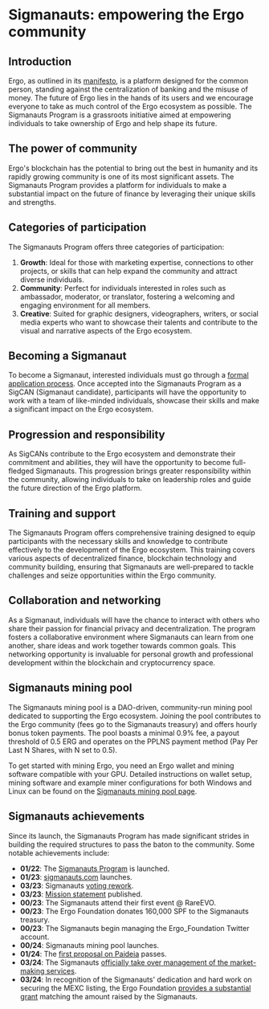 # Sigmanauts: empowering the Ergo community

## Introduction
Ergo, as outlined in its [manifesto](social_contract.md), is a platform designed for the common person, standing against the centralization of banking and the misuse of money. The future of Ergo lies in the hands of its users and we encourage everyone to take as much control of the Ergo ecosystem as possible. The Sigmanauts Program is a grassroots initiative aimed at empowering individuals to take ownership of Ergo and help shape its future.

## The power of community
Ergo's blockchain has the potential to bring out the best in humanity and its rapidly growing community is one of its most significant assets. The Sigmanauts Program provides a platform for individuals to make a substantial impact on the future of finance by leveraging their unique skills and strengths.

## Categories of participation
The Sigmanauts Program offers three categories of participation:

1. **Growth**: Ideal for those with marketing expertise, connections to other projects, or skills that can help expand the community and attract diverse individuals.
2. **Community**: Perfect for individuals interested in roles such as ambassador, moderator, or translator, fostering a welcoming and engaging environment for all members.
3. **Creative**: Suited for graphic designers, videographers, writers, or social media experts who want to showcase their talents and contribute to the visual and narrative aspects of the Ergo ecosystem.

## Becoming a Sigmanaut
To become a Sigmanaut, interested individuals must go through a [formal application process](https://sigmanauts.com/application/). Once accepted into the Sigmanauts Program as a SigCAN (Sigmanaut candidate), participants will have the opportunity to work with a team of like-minded individuals, showcase their skills and make a significant impact on the Ergo ecosystem.

## Progression and responsibility
As SigCANs contribute to the Ergo ecosystem and demonstrate their commitment and abilities, they will have the opportunity to become full-fledged Sigmanauts. This progression brings greater responsibility within the community, allowing individuals to take on leadership roles and guide the future direction of the Ergo platform.

## Training and support
The Sigmanauts Program offers comprehensive training designed to equip participants with the necessary skills and knowledge to contribute effectively to the development of the Ergo ecosystem. This training covers various aspects of decentralized finance, blockchain technology and community building, ensuring that Sigmanauts are well-prepared to tackle challenges and seize opportunities within the Ergo community.

## Collaboration and networking
As a Sigmanaut, individuals will have the chance to interact with others who share their passion for financial privacy and decentralization. The program fosters a collaborative environment where Sigmanauts can learn from one another, share ideas and work together towards common goals. This networking opportunity is invaluable for personal growth and professional development within the blockchain and cryptocurrency space.

## Sigmanauts mining pool
The Sigmanauts mining pool is a DAO-driven, community-run mining pool dedicated to supporting the Ergo ecosystem. Joining the pool contributes to the Ergo community (fees go to the Sigmanauts treasury) and offers hourly bonus token payments. The pool boasts a minimal 0.9% fee, a payout threshold of 0.5 ERG and operates on the PPLNS payment method (Pay Per Last N Shares, with N set to 0.5).

To get started with mining Ergo, you need an Ergo wallet and mining software compatible with your GPU. Detailed instructions on wallet setup, mining software and example miner configurations for both Windows and Linux can be found on the [Sigmanauts mining pool page](https://sigmanauts.com/mining).

## Sigmanauts achievements
Since its launch, the Sigmanauts Program has made significant strides in building the required structures to pass the baton to the community. Some notable achievements include:

- **01/22**: The [Sigmanauts Program](sigmanauts.md) is launched.
- **01/23**: [sigmanauts.com](https://sigmanauts.com/) launches.
- **03/23**: Sigmanauts [voting rework](https://docs.google.com/document/d/1kuf_l9tZOdg7vMgVSKuV0FIUlpHmxWiWjMi89z-XTdE/edit#heading=h.e1tnpe3qjzte).
- **03/23**: [Mission statement](https://docs.google.com/document/d/1J6PdyyxoEEqI0nEr64ZZBGU4Lkr8Cr37GqNSs4qHo7Q/edit) published.
- **00/23**: The Sigmanauts attend their first event @ RareEVO.
- **00/23**: The Ergo Foundation donates 160,000 SPF to the Sigmanauts treasury.
- **00/23**: The Sigmanauts begin managing the Ergo_Foundation Twitter account.
- **00/24**: Sigmanauts mining pool launches.
- **01/24**: The [first proposal on Paideia](https://app.paideia.im/Sigmanauts/proposal/promote-richi-mana-to-sigmanaut-05b10641-0097-4b8a-9a47-c0aac5c67aeb) passes.
- **03/24**: The Sigmanauts [officially take over management of the market-making services](https://app.paideia.im/Sigmanauts/proposal/05825226-0ea4-4fb0-ae4a-cb0ecc984684).
- **03/24**: In recognition of the Sigmanauts' dedication and hard work on securing the MEXC listing, the Ergo Foundation [provides a substantial grant](https://twitter.com/Sigmanauts/status/1768369713472553068) matching the amount raised by the Sigmanauts.
